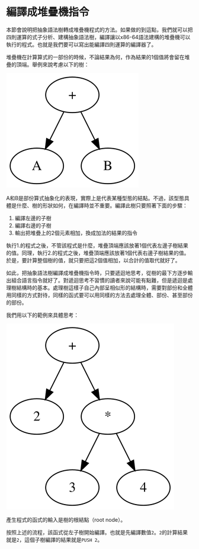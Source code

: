 # 編譯成堆疊機指令

本節會說明把抽象語法樹轉成堆疊機程式的方法。如果做的到這點，我們就可以把四則運算的式子分析、建構抽象語法樹，編譯讓以x86-64語法建構的堆疊機可以執行的程式。也就是我們要可以寫出能編譯四則運算的編譯器了。



堆疊機在計算算式的一部份的時候，不論結果為何，作為結果的1個值將會留在堆疊的頂端。舉例來說考慮以下的樹：

![&#x8868;&#x793A;&#x52A0;&#x6CD5;&#x7684;&#x62BD;&#x8C61;&#x8A9E;&#x6CD5;&#x6A39;](../../.gitbook/assets/index%20%286%29.svg)

A和B是部份算式抽象化的表現，實際上是代表某種型態的結點。不過，該型態具體是什麼、樹的形狀如何，在編譯時並不重要。編譯此樹只要照著下面的步驟：

1. 編譯左邊的子樹
2. 編譯右邊的子樹
3. 輸出把堆疊上的2個元素相加，換成加法的結果的指令

執行1.的程式之後，不管該程式是什麼，堆疊頂端應該放著1個代表左邊子樹結果的值。同理，執行2.的程式之後，堆疊頂端應該放著1個代表右邊子樹結果的值。於是，要計算整個樹的值，就只要把這2個值相加，以合計的值取代就好了。

如此，把抽象語法樹編譯成堆疊機指令時，只要遞迴地思考，從樹的最下方逐步輸出組合語言指令就好了。對遞迴思考不習慣的讀者來說可能有點難，但是遞迴是處理樹結構時的基本。處理樹這樣子自己內部呈相似形的結構時，需要對部份和全體用同樣的方式對待，同樣的函式要可以用同樣的方法去處理全體、部份、甚至部份的部份。

我們用以下的範例來具體思考：

![&#x8868;&#x793A;&#x52A0;&#x6CD5;&#x548C;&#x4E58;&#x6CD5;&#x7684;&#x62BD;&#x8C61;&#x8A9E;&#x6CD5;&#x6A39;](../../.gitbook/assets/index%20%287%29.svg)

產生程式的函式的輸入是樹的根結點（root node）。

按照上述的流程，該函式從左子樹開始編譯。也就是先編譯數值`2`。`2`的計算結果就是`2`，這個子樹編譯的結果就是`PUSH 2`。

